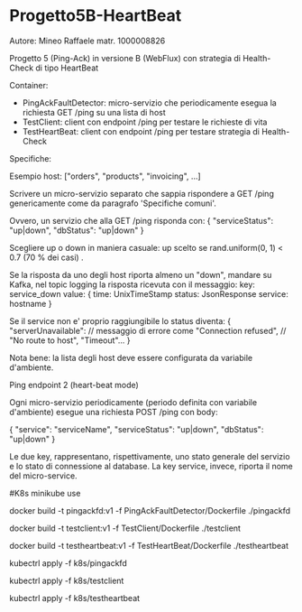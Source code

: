 # Progetto5B-HeartBeat
 
Autore: Mineo Raffaele matr. 1000008826

Progetto 5 (Ping-Ack) in versione B (WebFlux) con strategia di Health-Check di tipo HeartBeat

Container:
- PingAckFaultDetector: micro-servizio che periodicamente esegua la richiesta GET /ping su una lista di host
- TestClient: client con endpoint /ping per testare le richieste di vita
- TestHeartBeat: client con endpoint /ping per testare strategia di Health-Check

Specifiche:

Esempio host:
["orders", "products", "invoicing", ...]

Scrivere un micro-servizio separato che sappia rispondere a GET /ping genericamente come da paragrafo 'Specifiche comuni'.

Ovvero, un servizio che alla GET /ping risponda con:
{
"serviceStatus": "up|down",
"dbStatus": "up|down"
}

Scegliere up o down in maniera casuale: up scelto se rand.uniform(0, 1) < 0.7 (70 % dei casi) .

Se la risposta da uno degli host riporta almeno un "down", mandare su Kafka, nel topic logging la risposta ricevuta con il messaggio:
key: service_down
value: {
time: UnixTimeStamp
status: JsonResponse
service: hostname
}

Se il service non e' proprio raggiungibile lo status diventa:
{
"serverUnavailable": // messaggio di errore come "Connection refused",
// "No route to host", "Timeout"...
}

Nota bene: la lista degli host deve essere configurata da variabile d'ambiente.

Ping endpoint 2 (heart-beat mode)

Ogni micro-servizio periodicamente (periodo definita con variabile d'ambiente) esegue una richiesta POST /ping con body:

{
"service": "serviceName",
"serviceStatus": "up|down",
"dbStatus": "up|down"
}

Le due key, rappresentano, rispettivamente, uno stato generale del servizio e lo stato di connessione al database. La key service, invece, riporta
il nome del micro-service.

#K8s minikube use

docker build -t pingackfd:v1 -f PingAckFaultDetector/Dockerfile ./pingackfd

docker build -t testclient:v1 -f TestClient/Dockerfile ./testclient

docker build -t testheartbeat:v1 -f TestHeartBeat/Dockerfile ./testheartbeat

kubectrl apply -f k8s/pingackfd

kubectrl apply -f k8s/testclient

kubectrl apply -f k8s/testheartbeat
